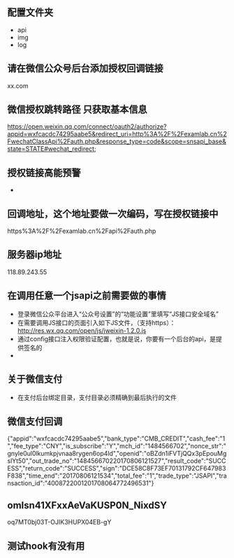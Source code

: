 ## 配置文件夹
- api
- img
- log

## 请在微信公众号后台添加授权回调链接
xx.com

## 微信授权跳转路径 只获取基本信息
https://open.weixin.qq.com/connect/oauth2/authorize?appid=wxfcacdc74295aabe5&redirect_uri=http%3A%2F%2Fexamlab.cn%2FwechatClassApi%2Fauth.php&response_type=code&scope=snsapi_base&state=STATE#wechat_redirect;

## 授权链接高能预警
- 

## 回调地址，这个地址要做一次编码，写在授权链接中
https%3A%2F%2Fexamlab.cn%2Fapi%2Fauth.php

## 服务器ip地址
118.89.243.55

## 在调用任意一个jsapi之前需要做的事情

- 登录微信公众平台进入“公众号设置”的“功能设置”里填写“JS接口安全域名”
- 在需要调用JS接口的页面引入如下JS文件，（支持https）：http://res.wx.qq.com/open/js/jweixin-1.2.0.js
- 通过config接口注入权限验证配置，也就是说，你要有一个后台的api，是提供签名的
- 

## 关于微信支付

- 在支付后台绑定目录，支付目录必须精确到最后执行的文件


## 微信支付回调
{"appid":"wxfcacdc74295aabe5","bank_type":"CMB_CREDIT","cash_fee":"1","fee_type":"CNY","is_subscribe":"Y","mch_id":"1484566702","nonce_str":"gnyle0ul0lkumkpjvnaa8rygen6op4ld","openid":"oBZdn1iFVTjQQx3pEpouMgslYt50","out_trade_no":"148456670220170806121527","result_code":"SUCCESS","return_code":"SUCCESS","sign":"DCE58C8F73EF70131792CF647983F838","time_end":"20170806121534","total_fee":"1","trade_type":"JSAPI","transaction_id":"4008722001201708064772496531"}


## omIsn41XFxxAeVaKUSP0N_NixdSY

oq7MT0bj03T-OJIK3HUPX04EB-gY

## 测试hook有没有用


